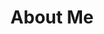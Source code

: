 ---
layout: post
title: About Me
description: Lorem ipsum dolor est
image: assets/images/pic11.jpg
nav-menu: true
---